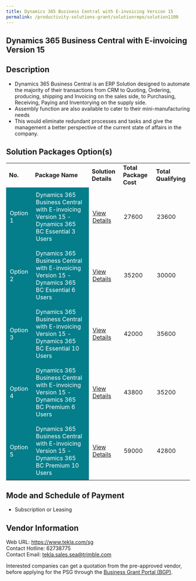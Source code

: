 ```yaml
---
title: Dynamics 365 Business Central with E-invoicing Version 15 
permalink: /productivity-solutions-grant/solutionrepo/solution1100
---
```


## Dynamics 365 Business Central with E-invoicing Version 15

## Description

-	Dynamics 365 Business Central is an ERP Solution designed to automate the majority of their transactions from CRM to Quoting, Ordering, producing, shipping and Invoicing on the sales side, to Purchasing, Receiving, Paying and Inventorying on the supply side.
-	Assembly function are also available to cater to their mini-manufacturing needs 
-	This would eliminate redundant processes and tasks and give the management a better perspective of the current state of affairs in the company.

## Solution Packages Option(s)

<table>
<tr>
<td><b>No.</b></td>
<td><b>Package Name</b></td>
<td><b>Solution Details</b></td>
<td><b>Total Package Cost</b></td>
<td><b>Total Qualifying</b></td>
</tr>
<tr>
<td style='padding: 10px; background-color: #037E8A; color: #FFFFFF;'>Option 1</td>
<td style='padding: 10px; background-color: #037E8A; color: #FFFFFF;'>Dynamics 365 Business Central with E-invoicing Version 15 -Dynamics 365 BC Essential 3 Users</td>
<td style='padding: 10px;'><a href='https://www.gobusiness.gov.sg/images/psg/Desensitised_Microlabs_20200231_Annex_3_20200630144142_Part_1.pdf' target='_blank'>View Details</a></td>
<td style='padding: 10px;'>27600</td>
<td style='padding: 10px;'>23600</td>
</tr>
<tr>
<td style='padding: 10px; background-color: #037E8A; color: #FFFFFF;'>Option 2</td>
<td style='padding: 10px; background-color: #037E8A; color: #FFFFFF;'>Dynamics 365 Business Central with E-invoicing Version 15 -Dynamics 365 BC Essential 6 Users</td>
<td style='padding: 10px;'><a href='https://www.gobusiness.gov.sg/images/psg/Desensitised_Microlabs_20200231_Annex_3_20200630144142_Part_2.pdf' target='_blank'>View Details</a></td>
<td style='padding: 10px;'>35200</td>
<td style='padding: 10px;'>30000</td>
</tr>
<tr>
<td style='padding: 10px; background-color: #037E8A; color: #FFFFFF;'>Option 3</td>
<td style='padding: 10px; background-color: #037E8A; color: #FFFFFF;'>Dynamics 365 Business Central with E-invoicing Version 15 -Dynamics 365 BC Essential 10 Users</td>
<td style='padding: 10px;'><a href='https://www.gobusiness.gov.sg/images/psg/Desensitised_Microlabs_20200231_Annex_3_20200630144142_Part_3.pdf' target='_blank'>View Details</a></td>
<td style='padding: 10px;'>42000</td>
<td style='padding: 10px;'>35600</td>
</tr>
<tr>
<td style='padding: 10px; background-color: #037E8A; color: #FFFFFF;'>Option 4</td>
<td style='padding: 10px; background-color: #037E8A; color: #FFFFFF;'>Dynamics 365 Business Central with E-invoicing Version 15 -Dynamics 365 BC Premium 6 Users</td>
<td style='padding: 10px;'><a href='https://www.gobusiness.gov.sg/images/psg/Desensitised_Microlabs_20200231_Annex_3_20200630144142_Part_4.pdf' target='_blank'>View Details</a></td>
<td style='padding: 10px;'>43800</td>
<td style='padding: 10px;'>35200</td>
</tr>
<tr>
<td style='padding: 10px; background-color: #037E8A; color: #FFFFFF;'>Option 5</td>
<td style='padding: 10px; background-color: #037E8A; color: #FFFFFF;'>Dynamics 365 Business Central with E-invoicing Version 15 -Dynamics 365 BC Premium 10 Users</td>
<td style='padding: 10px;'><a href='https://www.gobusiness.gov.sg/images/psg/Desensitised_Microlabs_20200231_Annex_3_20200630144142_Part_5.pdf' target='_blank'>View Details</a></td>
<td style='padding: 10px;'>59000</td>
<td style='padding: 10px;'>42800</td>
</tr>
</table>

## Mode and Schedule of Payment

 - Subscription or Leasing

## Vendor Information

 Web URL: https://www.tekla.com/sg <br>Contact Hotline: 62738775 <br>Contact Email: tekla.sales.sea@trimble.com <br>

Interested companies can get a quotation from the pre-approved vendor, before applying for the PSG through the <a href='https://www.businessgrants.gov.sg/' target='_blank' rel='noopener'>Business Grant Portal (BGP)</a>.

<script src="/jquery/resize-tables.js"></script>
